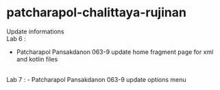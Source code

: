 # patcharapol-chalittaya-rujinan

Update informations <br>
Lab 6 :
 -  Patcharapol Pansakdanon 063-9 update home fragment page for xml and kotlin files 
<br>
Lab 7 :
 -  Patcharapol Pansakdanon 063-9 update options menu

